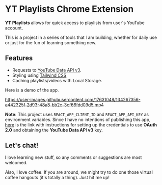 # YT Playlists Chrome Extension

**YT Playlists** allows for quick access to playlists from user's YouTube account.

This is a project in a series of tools that I am building, whether for daily use or just for the fun of learning something new.

## Features

- Requests to [YouTube Data API v3](https://developers.google.com/youtube/v3/getting-started).
- Styling using [Tailwind CSS](https://tailwindcss.com/)
- Caching playlists/videos with Local Storage.

Here is a demo of the app.

https://user-images.githubusercontent.com/17631048/134267356-a442325f-2d93-48a8-bb2c-3cf66fdd09d5.mp4

**Note:**
This project uses `REACT_APP_CLIENT_ID` and `REACT_APP_API_KEY` as environment variables. Since I have no intentions of publishing this app, [here](https://developers.google.com/youtube/registering_an_application) is the link with instructions for setting up the credentials to use **OAuth 2.0** and obtaining the **YouTube Data API v3** key.

## Let's chat!

I love learning new stuff, so any comments or suggestions are most welcomed.

Also, I love coffee. If you are around, we might try to do one those virtual coffee hangouts (it's totally a thing). Just hit me up!

